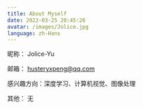```yaml
---
title: About Myself
date: 2022-03-25 20:45:28
avatar: /images/Jolice.jpg
language: zh-Hans
---
```


昵称： Jolice-Yu

邮箱： husteryxpeng@qq.com

感兴趣方向：深度学习、计算机视觉、图像处理

其他： 无
